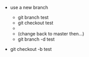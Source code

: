 * use a new branch
  * git branch test
  * git checkout test
  * 
  * (change back to master then...)
  * git branch -d test


* git checkout -b test

